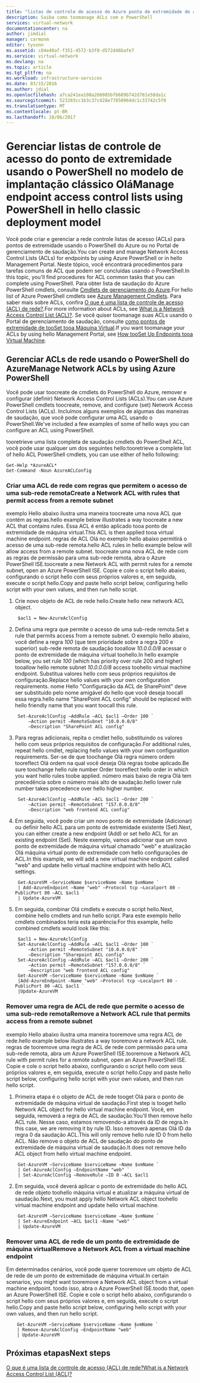 ```yaml
---
title: "listas de controle de acesso do Azure ponto de extremidade de aaaManage | PowerShell | Clássico | Microsoft Docs"
description: Saiba como toomanage ACLs com o PowerShell
services: virtual-network
documentationcenter: na
author: jimdial
manager: carmonm
editor: tysonn
ms.assetid: c84e40af-f351-4572-b3f0-d572d46bafe7
ms.service: virtual-network
ms.devlang: na
ms.topic: article
ms.tgt_pltfrm: na
ms.workload: infrastructure-services
ms.date: 03/15/2016
ms.author: jdial
ms.openlocfilehash: a7ca241ea108a266085bfb689b742d781e58da1c
ms.sourcegitcommit: 523283cc1b3c37c428e77850964dc1c33742c5f0
ms.translationtype: MT
ms.contentlocale: pt-BR
ms.lasthandoff: 10/06/2017
---
```

# <a name="manage-endpoint-access-control-lists-using-powershell-in-hello-classic-deployment-model"></a><span data-ttu-id="723b8-103">Gerenciar listas de controle de acesso do ponto de extremidade usando o PowerShell no modelo de implantação clássico Olá</span><span class="sxs-lookup"><span data-stu-id="723b8-103">Manage endpoint access control lists using PowerShell in hello classic deployment model</span></span>
<span data-ttu-id="723b8-104">Você pode criar e gerenciar a rede controle listas de acesso (ACLs) para pontos de extremidade usando o PowerShell do Azure ou no Portal de gerenciamento de saudação.</span><span class="sxs-lookup"><span data-stu-id="723b8-104">You can create and manage Network Access Control Lists (ACLs) for endpoints by using Azure PowerShell or in hello Management Portal.</span></span> <span data-ttu-id="723b8-105">Neste tópico, você encontrará procedimentos para tarefas comuns de ACL que podem ser concluídas usando o PowerShell.</span><span class="sxs-lookup"><span data-stu-id="723b8-105">In this topic, you'll find procedures for ACL common tasks that you can complete using PowerShell.</span></span> <span data-ttu-id="723b8-106">Para obter lista de saudação do Azure PowerShell cmdlets, consulte [Cmdlets de gerenciamento do Azure](http://go.microsoft.com/fwlink/?LinkId=317721).</span><span class="sxs-lookup"><span data-stu-id="723b8-106">For hello list of Azure PowerShell cmdlets see [Azure Management Cmdlets](http://go.microsoft.com/fwlink/?LinkId=317721).</span></span> <span data-ttu-id="723b8-107">Para saber mais sobre ACLs, confira [O que é uma lista de controle de acesso (ACL) de rede?](virtual-networks-acl.md).</span><span class="sxs-lookup"><span data-stu-id="723b8-107">For more information about ACLs, see [What is a Network Access Control List (ACL)?](virtual-networks-acl.md).</span></span> <span data-ttu-id="723b8-108">Se você quiser toomanage suas ACLs usando o Portal de gerenciamento de saudação, consulte [como pontos de extremidade de tooSet tooa Máquina Virtual](../virtual-machines/windows/classic/setup-endpoints.md?toc=%2fazure%2fvirtual-machines%2fwindows%2fclassic%2ftoc.json).</span><span class="sxs-lookup"><span data-stu-id="723b8-108">If you want toomanage your ACLs by using hello Management Portal, see [How tooSet Up Endpoints tooa Virtual Machine](../virtual-machines/windows/classic/setup-endpoints.md?toc=%2fazure%2fvirtual-machines%2fwindows%2fclassic%2ftoc.json).</span></span>

## <a name="manage-network-acls-by-using-azure-powershell"></a><span data-ttu-id="723b8-109">Gerenciar ACLs de rede usando o PowerShell do Azure</span><span class="sxs-lookup"><span data-stu-id="723b8-109">Manage Network ACLs by using Azure PowerShell</span></span>
<span data-ttu-id="723b8-110">Você pode usar toocreate de cmdlets do PowerShell do Azure, remover e configurar (definir) Network Access Control Lists (ACLs).</span><span class="sxs-lookup"><span data-stu-id="723b8-110">You can use Azure PowerShell cmdlets toocreate, remove, and configure (set) Network Access Control Lists (ACLs).</span></span> <span data-ttu-id="723b8-111">Incluímos alguns exemplos de algumas das maneiras de saudação, que você pode configurar uma ACL usando o PowerShell.</span><span class="sxs-lookup"><span data-stu-id="723b8-111">We've included a few examples of some of hello ways you can configure an ACL using PowerShell.</span></span>

<span data-ttu-id="723b8-112">tooretrieve uma lista completa de saudação cmdlets do PowerShell ACL, você pode usar qualquer um dos seguintes hello:</span><span class="sxs-lookup"><span data-stu-id="723b8-112">tooretrieve a complete list of hello ACL PowerShell cmdlets, you can use either of hello following:</span></span>

    Get-Help *AzureACL*
    Get-Command -Noun AzureACLConfig

### <a name="create-a-network-acl-with-rules-that-permit-access-from-a-remote-subnet"></a><span data-ttu-id="723b8-113">Criar uma ACL de rede com regras que permitem o acesso de uma sub-rede remota</span><span class="sxs-lookup"><span data-stu-id="723b8-113">Create a Network ACL with rules that permit access from a remote subnet</span></span>
<span data-ttu-id="723b8-114">exemplo Hello abaixo ilustra uma maneira toocreate uma nova ACL que contém as regras.</span><span class="sxs-lookup"><span data-stu-id="723b8-114">hello example below illustrates a way toocreate a new ACL that contains rules.</span></span> <span data-ttu-id="723b8-115">Essa ACL é então aplicado tooa ponto de extremidade de máquina virtual.</span><span class="sxs-lookup"><span data-stu-id="723b8-115">This ACL is then applied tooa virtual machine endpoint.</span></span> <span data-ttu-id="723b8-116">regras de ACL Olá no exemplo hello abaixo permitirá o acesso de uma sub-rede remota.</span><span class="sxs-lookup"><span data-stu-id="723b8-116">hello ACL rules in hello example below will allow access from a remote subnet.</span></span> <span data-ttu-id="723b8-117">toocreate uma nova ACL de rede com as regras de permissão para uma sub-rede remota, abra o Azure PowerShell ISE.</span><span class="sxs-lookup"><span data-stu-id="723b8-117">toocreate a new Network ACL with permit rules for a remote subnet, open an Azure PowerShell ISE.</span></span> <span data-ttu-id="723b8-118">Copie e cole o script hello abaixo, configurando o script hello com seus próprios valores e, em seguida, execute o script hello.</span><span class="sxs-lookup"><span data-stu-id="723b8-118">Copy and paste hello script below, configuring hello script with your own values, and then run hello script.</span></span>

1. <span data-ttu-id="723b8-119">Crie novo objeto de ACL de rede hello.</span><span class="sxs-lookup"><span data-stu-id="723b8-119">Create hello new network ACL object.</span></span>
   
        $acl1 = New-AzureAclConfig
2. <span data-ttu-id="723b8-120">Defina uma regra que permite o acesso de uma sub-rede remota.</span><span class="sxs-lookup"><span data-stu-id="723b8-120">Set a rule that permits access from a remote subnet.</span></span> <span data-ttu-id="723b8-121">O exemplo hello abaixo, você define a regra *100* (que tem prioridade sobre a regra 200 e superior) sub-rede remota de saudação tooallow *10.0.0.0/8* acessar o ponto de extremidade de máquina virtual toohello.</span><span class="sxs-lookup"><span data-stu-id="723b8-121">In hello example below, you set rule *100* (which has priority over rule 200 and higher) tooallow hello remote subnet *10.0.0.0/8* access toohello virtual machine endpoint.</span></span> <span data-ttu-id="723b8-122">Substitua valores hello com seus próprios requisitos de configuração.</span><span class="sxs-lookup"><span data-stu-id="723b8-122">Replace hello values with your own configuration requirements.</span></span> <span data-ttu-id="723b8-123">nome Hello "Configuração da ACL de SharePoint" deve ser substituído pelo nome amigável do hello que você deseja toocall essa regra.</span><span class="sxs-lookup"><span data-stu-id="723b8-123">hello name "SharePoint ACL config" should be replaced with hello friendly name that you want toocall this rule.</span></span>
   
        Set-AzureAclConfig –AddRule –ACL $acl1 –Order 100 `
            –Action permit –RemoteSubnet "10.0.0.0/8" `
            –Description "SharePoint ACL config"
3. <span data-ttu-id="723b8-124">Para regras adicionais, repita o cmdlet hello, substituindo os valores hello com seus próprios requisitos de configuração.</span><span class="sxs-lookup"><span data-stu-id="723b8-124">For additional rules, repeat hello cmdlet, replacing hello values with your own configuration requirements.</span></span> <span data-ttu-id="723b8-125">Ser-se de que toochange Olá regra número ordem tooreflect Olá ordem na qual você deseja Olá regras toobe aplicado.</span><span class="sxs-lookup"><span data-stu-id="723b8-125">Be sure toochange hello rule number Order tooreflect hello order in which you want hello rules toobe applied.</span></span> <span data-ttu-id="723b8-126">número mais baixo de regra Olá tem precedência sobre o número mais alto de saudação.</span><span class="sxs-lookup"><span data-stu-id="723b8-126">hello lower rule number takes precedence over hello higher number.</span></span>
   
        Set-AzureAclConfig –AddRule –ACL $acl1 –Order 200 `
            –Action permit –RemoteSubnet "157.0.0.0/8" `
            –Description "web frontend ACL config"
4. <span data-ttu-id="723b8-127">Em seguida, você pode criar um novo ponto de extremidade (Adicionar) ou definir hello ACL para um ponto de extremidade existente (Set).</span><span class="sxs-lookup"><span data-stu-id="723b8-127">Next, you can either create a new endpoint (Add) or set hello ACL for an existing endpoint (Set).</span></span> <span data-ttu-id="723b8-128">Neste exemplo, vamos adicionar que um novo ponto de extremidade de máquina virtual chamado "web" e atualização Olá máquina virtual ponto de extremidade com hello configurações de ACL.</span><span class="sxs-lookup"><span data-stu-id="723b8-128">In this example, we will add a new virtual machine endpoint called "web" and update hello virtual machine endpoint with hello ACL settings.</span></span>
   
        Get-AzureVM –ServiceName $serviceName –Name $vmName `
        | Add-AzureEndpoint –Name "web" –Protocol tcp –Localport 80 - PublicPort 80 –ACL $acl1 `
        | Update-AzureVM
5. <span data-ttu-id="723b8-129">Em seguida, combinar Olá cmdlets e execute o script hello.</span><span class="sxs-lookup"><span data-stu-id="723b8-129">Next, combine hello cmdlets and run hello script.</span></span> <span data-ttu-id="723b8-130">Para este exemplo hello cmdlets combinados teria esta aparência:</span><span class="sxs-lookup"><span data-stu-id="723b8-130">For this example, hello combined cmdlets would look like this:</span></span>
   
        $acl1 = New-AzureAclConfig
        Set-AzureAclConfig –AddRule –ACL $acl1 –Order 100 `
            –Action permit –RemoteSubnet "10.0.0.0/8" `
            –Description "Sharepoint ACL config"
        Set-AzureAclConfig –AddRule –ACL $acl1 –Order 200 `
            –Action permit –RemoteSubnet "157.0.0.0/8" `
            –Description "web frontend ACL config"
        Get-AzureVM –ServiceName $serviceName –Name $vmName `
        |Add-AzureEndpoint –Name "web" –Protocol tcp –Localport 80 - PublicPort 80 –ACL $acl1 `
        |Update-AzureVM

### <a name="remove-a-network-acl-rule-that-permits-access-from-a-remote-subnet"></a><span data-ttu-id="723b8-131">Remover uma regra de ACL de rede que permite o acesso de uma sub-rede remota</span><span class="sxs-lookup"><span data-stu-id="723b8-131">Remove a Network ACL rule that permits access from a remote subnet</span></span>
<span data-ttu-id="723b8-132">exemplo Hello abaixo ilustra uma maneira tooremove uma regra ACL de rede.</span><span class="sxs-lookup"><span data-stu-id="723b8-132">hello example below illustrates a way tooremove a network ACL rule.</span></span>  <span data-ttu-id="723b8-133">regras de tooremove uma regra de ACL de rede com permissão para uma sub-rede remota, abra um Azure PowerShell ISE.</span><span class="sxs-lookup"><span data-stu-id="723b8-133">tooremove a Network ACL rule with permit rules for a remote subnet, open an Azure PowerShell ISE.</span></span> <span data-ttu-id="723b8-134">Copie e cole o script hello abaixo, configurando o script hello com seus próprios valores e, em seguida, execute o script hello.</span><span class="sxs-lookup"><span data-stu-id="723b8-134">Copy and paste hello script below, configuring hello script with your own values, and then run hello script.</span></span>

1. <span data-ttu-id="723b8-135">Primeira etapa é o objeto de ACL de rede tooget Olá para o ponto de extremidade de máquina virtual de saudação.</span><span class="sxs-lookup"><span data-stu-id="723b8-135">First step is tooget hello Network ACL object for hello virtual machine endpoint.</span></span> <span data-ttu-id="723b8-136">Você, em seguida, removerá a regra de ACL de saudação.</span><span class="sxs-lookup"><span data-stu-id="723b8-136">You'll then remove hello ACL rule.</span></span> <span data-ttu-id="723b8-137">Nesse caso, estamos removendo-a através da ID de regra.</span><span class="sxs-lookup"><span data-stu-id="723b8-137">In this case, we are removing it by rule ID.</span></span> <span data-ttu-id="723b8-138">Isso removerá apenas Olá ID da regra 0 da saudação ACL.</span><span class="sxs-lookup"><span data-stu-id="723b8-138">This will only remove hello rule ID 0 from hello ACL.</span></span> <span data-ttu-id="723b8-139">Não remove o objeto de ACL de saudação do ponto de extremidade de máquina virtual de saudação.</span><span class="sxs-lookup"><span data-stu-id="723b8-139">It does not remove hello ACL object from hello virtual machine endpoint.</span></span>
   
        Get-AzureVM –ServiceName $serviceName –Name $vmName `
        | Get-AzureAclConfig –EndpointName "web" `
        | Set-AzureAclConfig –RemoveRule –ID 0 –ACL $acl1
2. <span data-ttu-id="723b8-140">Em seguida, você deverá aplicar o ponto de extremidade do hello ACL de rede objeto toohello máquina virtual e atualizar a máquina virtual de saudação.</span><span class="sxs-lookup"><span data-stu-id="723b8-140">Next, you must apply hello Network ACL object toohello virtual machine endpoint and update hello virtual machine.</span></span>
   
        Get-AzureVM –ServiceName $serviceName –Name $vmName `
        | Set-AzureEndpoint –ACL $acl1 –Name "web" `
        | Update-AzureVM

### <a name="remove-a-network-acl-from-a-virtual-machine-endpoint"></a><span data-ttu-id="723b8-141">Remover uma ACL de rede de um ponto de extremidade de máquina virtual</span><span class="sxs-lookup"><span data-stu-id="723b8-141">Remove a Network ACL from a virtual machine endpoint</span></span>
<span data-ttu-id="723b8-142">Em determinados cenários, você pode querer tooremove um objeto de ACL de rede de um ponto de extremidade de máquina virtual.</span><span class="sxs-lookup"><span data-stu-id="723b8-142">In certain scenarios, you might want tooremove a Network ACL object from a virtual machine endpoint.</span></span> <span data-ttu-id="723b8-143">toodo isso, abra o Azure PowerShell ISE.</span><span class="sxs-lookup"><span data-stu-id="723b8-143">toodo that, open an Azure PowerShell ISE.</span></span> <span data-ttu-id="723b8-144">Copie e cole o script hello abaixo, configurando o script hello com seus próprios valores e, em seguida, execute o script hello.</span><span class="sxs-lookup"><span data-stu-id="723b8-144">Copy and paste hello script below, configuring hello script with your own values, and then run hello script.</span></span>

        Get-AzureVM –ServiceName $serviceName –Name $vmName `
        | Remove-AzureAclConfig –EndpointName "web" `
        | Update-AzureVM

## <a name="next-steps"></a><span data-ttu-id="723b8-145">Próximas etapas</span><span class="sxs-lookup"><span data-stu-id="723b8-145">Next steps</span></span>
[<span data-ttu-id="723b8-146">O que é uma lista de controle de acesso (ACL) de rede?</span><span class="sxs-lookup"><span data-stu-id="723b8-146">What is a Network Access Control List (ACL)?</span></span>](virtual-networks-acl.md)

